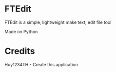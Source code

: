 # FTEdit
FTEdit is a simple, lightweight make text, edit file tool

Made on Python

# Credits
Huy1234TH - Create this application
